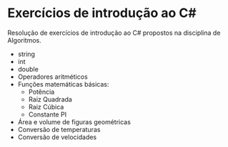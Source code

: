 # Exercícios de introdução ao C#

Resolução de exercícios de introdução ao C# propostos na disciplina de Algoritmos.
- string
- int
- double
- Operadores aritméticos
- Funções matemáticas básicas:
    - Potência
    - Raiz Quadrada
    - Raiz Cúbica
    - Constante PI
- Área e volume de figuras geométricas
- Conversão de temperaturas
- Conversão de velocidades
